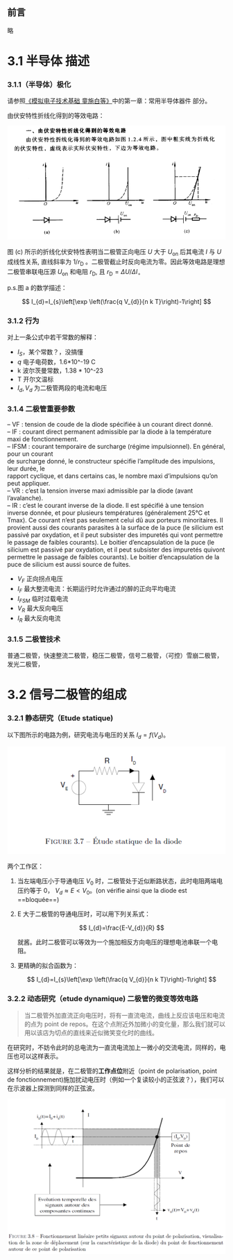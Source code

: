 ## 前言

略

# 3.1 半导体 描述

### 3.1.1（半导体）极化

请参照[《模拟电子技术基础 童施白等》](https://jalng-my.sharepoint.com/personal/wxu_a1p_b4_cm/Documents/For%20S5/%E5%85%B6%E4%BB%96%E5%8F%82%E8%80%83%E8%B5%84%E6%96%99/%E6%A8%A1%E6%8B%9F%E7%94%B5%E5%AD%90%E6%8A%80%E6%9C%AF%E5%9F%BA%E7%A1%80%20%E7%AC%AC%E5%9B%9B%E7%89%88%20by%20%E7%AB%A5%E8%AF%97%E7%99%BD%20%E5%8D%8E%E6%88%90%E8%8B%B1%20%E6%B8%85%E5%8D%8E%E5%A4%A7%E5%AD%A6%E7%94%B5%E5%AD%90%E5%AD%A6%E6%95%99%E7%A0%94%E7%BB%84%20(z-lib.org).pdf)中的第一章：常用半导体器件 部分。

由伏安特性折线化得到的等效电路：

![image.png](assets/image-20211109003833-oz3t87v.png)

图 (c) 所示的折线化伏安特性表明当二极管正向电压 $U$ 大于 $U_{\text {on }}$ 后其电流 $I$ 与 $U$ 成线性关系, 直线斜率为 $1 / r_{\mathrm{D}}$ 。二极管截止时反向电流为零。因此等效电路是理想二极管串联电压源 $U_{\mathrm{on}}$ 和电阻 $r_{\mathrm{D}}$, 且 $r_{\mathrm{D}}=\Delta U / \Delta I_{\circ}$

p.s.图 a 的数学描述：

$$
I_{d}=I_{s}\left[\exp \left(\frac{q V_{d}}{n k T}\right)-1\right]
$$

### 3.1.2 行为

对上一条公式中若干常数的解释：

* $I_S$，某个常数？，没搞懂
* $q$ 电子电荷数，1.6*10^-19 C
* k 波尔茨曼常数，1.38 * 10^-23
* T 开尔文温标
* $I_d, V_d$ 为二极管两段的电流和电压

### 3.1.4 二极管重要参数

– VF : tension de coude de la diode spécifiée à un courant direct donné.  
– IF : courant direct permanent admissible par la diode à la température maxi de fonctionnement.  
– IFSM : courant temporaire de surcharge (régime impulsionnel). En général, pour un courant  
de surcharge donné, le constructeur spécifie l’amplitude des impulsions, leur durée, le  
rapport cyclique, et dans certains cas, le nombre maxi d’impulsions qu’on peut appliquer.  
– VR : c’est la tension inverse maxi admissible par la diode (avant l’avalanche).  
– IR : c’est le courant inverse de la diode. Il est spécifié à une tension inverse donnée, et pour plusieurs températures (généralement 25°C et Tmax). Ce courant n’est pas seulement celui dû aux porteurs minoritaires. Il provient aussi des courants parasites à la surface de la puce (le silicium est passivé par oxydation, et il peut subsister des impuretés qui vont permettre le passage de faibles courants). Le boitier d’encapsulation de la puce (le silicium est passivé par oxydation, et il peut subsister des impuretés quivont permettre le passage de faibles courants). Le boitier d’encapsulation de la puce de silicium est aussi source de fuites.

* $V_F$ 正向拐点电压
* $I_F$ 最大整流电流：长期运行时允许通过的醉的正向平均电流
* $I_{FSM}$ 临时过载电流
* $V_R$ 最大反向电压
* $I_R$ 最大反向电流

### 3.1.5 二极管技术

普通二极管，快速整流二极管，稳压二极管，信号二极管，（可控）雪崩二极管， 发光二极管，

# 3.2 信号二极管的组成

### 3.2.1 静态研究（Etude statique)

以下图所示的电路为例，研究电流与电压的关系 $I_d = f(V_d)$。

![image.png](assets/image-20211116060123-p19poor.png)

两个工作区：

1. 当左端电压小于导通电压 $V_0$ 时，二极管处于近似断路状态，此时电阻两端电压约等于 0， $V_d \approx E< V_0$。(on vérifie ainsi que la diode est ==bloquée==)
2. E 大于二极管的导通电压时，可以用下列关系式：

    $$
    I_{d}=\frac{E-V_{d}}{R}
    $$

    就酱。此时二极管可以等效为一个施加相反方向电压的理想电池串联一个电阻。
3. 更精确的拟合函数为：

    $$
    I_{d}=I_{s}\left[\exp \left(\frac{q V_{d}}{n k T}\right)-1\right]
    $$

### 3.2.2 动态研究（etude dynamique) 二极管的微变等效电路

> 当二极管外加直流正向电压时，将有一直流电流，曲线上反应该电压和电流的点为 point de repos。在这个点附近外加微小的变化量，那么我们就可以用以该店为切点的直线来近似微笑变化时的曲线。
>

在研究时，不妨令此时的总电流为一直流电流加上一微小的交流电流，同样的，电压也可以这样表示。

这样分析的结果就是，在二极管的**工作点位**附近（point de polarisation, point de fonctionnement)施加扰动电压时（例如一个复读较小的正弦波？），我们可以在示波器上探测到同样的正弦波。

![image.png](assets/image-20211116094649-548qbwu.png)
